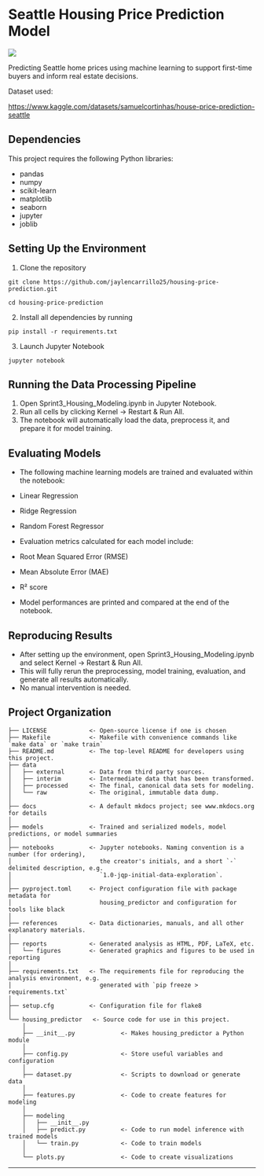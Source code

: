 # Seattle Housing Price Prediction Model

<a target="_blank" href="https://cookiecutter-data-science.drivendata.org/">
    <img src="https://img.shields.io/badge/CCDS-Project%20template-328F97?logo=cookiecutter" />
</a>

Predicting Seattle home prices using machine learning to support first-time buyers and inform real estate decisions.

Dataset used:

https://www.kaggle.com/datasets/samuelcortinhas/house-price-prediction-seattle 

## Dependencies
This project requires the following Python libraries:
- pandas
- numpy
- scikit-learn
- matplotlib
- seaborn
- jupyter
- joblib

## Setting Up the Environment
1. Clone the repository

`git clone https://github.com/jaylencarrillo25/housing-price-prediction.git`

`cd housing-price-prediction`

2. Install all dependencies by running

`pip install -r requirements.txt`

3. Launch Jupyter Notebook

`jupyter notebook`

## Running the Data Processing Pipeline
1. Open Sprint3_Housing_Modeling.ipynb in Jupyter Notebook.
2. Run all cells by clicking Kernel → Restart & Run All.
3. The notebook will automatically load the data, preprocess it, and prepare it for model training.

## Evaluating Models
- The following machine learning models are trained and evaluated within the notebook:
 - Linear Regression
 - Ridge Regression
 - Random Forest Regressor

- Evaluation metrics calculated for each model include:
 - Root Mean Squared Error (RMSE)
 - Mean Absolute Error (MAE)
 - R² score

- Model performances are printed and compared at the end of the notebook.

## Reproducing Results
- After setting up the environment, open Sprint3_Housing_Modeling.ipynb and select Kernel → Restart & Run All.
- This will fully rerun the preprocessing, model training, evaluation, and generate all results automatically.
- No manual intervention is needed.

## Project Organization

```
├── LICENSE            <- Open-source license if one is chosen
├── Makefile           <- Makefile with convenience commands like `make data` or `make train`
├── README.md          <- The top-level README for developers using this project.
├── data
│   ├── external       <- Data from third party sources.
│   ├── interim        <- Intermediate data that has been transformed.
│   ├── processed      <- The final, canonical data sets for modeling.
│   └── raw            <- The original, immutable data dump.
│
├── docs               <- A default mkdocs project; see www.mkdocs.org for details
│
├── models             <- Trained and serialized models, model predictions, or model summaries
│
├── notebooks          <- Jupyter notebooks. Naming convention is a number (for ordering),
│                         the creator's initials, and a short `-` delimited description, e.g.
│                         `1.0-jqp-initial-data-exploration`.
│
├── pyproject.toml     <- Project configuration file with package metadata for 
│                         housing_predictor and configuration for tools like black
│
├── references         <- Data dictionaries, manuals, and all other explanatory materials.
│
├── reports            <- Generated analysis as HTML, PDF, LaTeX, etc.
│   └── figures        <- Generated graphics and figures to be used in reporting
│
├── requirements.txt   <- The requirements file for reproducing the analysis environment, e.g.
│                         generated with `pip freeze > requirements.txt`
│
├── setup.cfg          <- Configuration file for flake8
│
└── housing_predictor   <- Source code for use in this project.
    │
    ├── __init__.py             <- Makes housing_predictor a Python module
    │
    ├── config.py               <- Store useful variables and configuration
    │
    ├── dataset.py              <- Scripts to download or generate data
    │
    ├── features.py             <- Code to create features for modeling
    │
    ├── modeling                
    │   ├── __init__.py 
    │   ├── predict.py          <- Code to run model inference with trained models          
    │   └── train.py            <- Code to train models
    │
    └── plots.py                <- Code to create visualizations
```

--------

